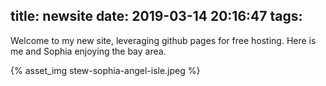 title: newsite
date: 2019-03-14 20:16:47
tags:
---
Welcome to my new site, leveraging github pages for free hosting. Here is me and Sophia enjoying the bay area.

{% asset_img stew-sophia-angel-isle.jpeg %}